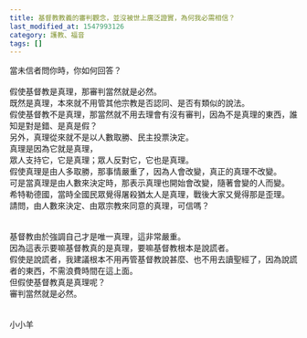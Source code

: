 ```yaml
---
title: 基督教教義的審判觀念，並沒被世上廣泛證實，為何我必需相信？
last_modified_at: 1547993126
category: 護教、福音
tags: []
---
```


當未信者問你時，你如何回答？<!--more--><br><br>假使基督教是真理，那審判當然就是必然。<br>既然是真理，本來就不用管其他宗教是否認同、是否有類似的說法。<br>假使基督教不是真理，那當然就不用去理會有沒有審判，因為不是真理的東西，誰知是對是錯、是真是假？<br>另外，真理從來就不是以人數取勝、民主投票決定。<br>真理是因為它就是真理，<br>眾人支持它，它是真理；眾人反對它，它也是真理。<br>假使真理是由人多取勝，那事情嚴重了，因為人會改變，真正的真理不改變。<br>可是當真理是由人數來決定時，那表示真理也開始會改變，隨著會變的人而變。<br>希特勒德國，當時全國民眾覺得屠殺猶太人是真理，戰後大家又覺得那是歪理。<br>請問，由人數來決定、由眾宗教來同意的真理，可信嗎？<br><br><br>基督教由於強調自己才是唯一真理，這非常嚴重。<br>因為這表示要嘛基督教真的是真理，要嘛基督教根本是說謊者。<br>假使是說謊者，我建議根本不用再管基督教說甚麼、也不用去讀聖經了，因為說謊者的東西，不需浪費時間在這上面。<br>但假使基督教真是真理呢？<br>審判當然就是必然。<br><br><br>小小羊<br>
